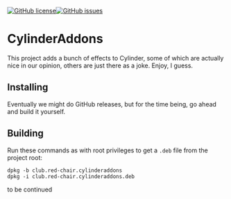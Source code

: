 [![GitHub license](https://img.shields.io/github/license/aren-cllc/CylinderAddons)](https://github.com/aren-cllc/CylinderAddons/blob/master/LICENSE)[![GitHub issues](https://img.shields.io/github/issues/aren-cllc/CylinderAddons)](https://github.com/aren-cllc/CylinderAddons/issues)
# CylinderAddons
This project adds a bunch of effects to Cylinder, some of which
are actually nice in our opinion, others are just there as a
joke. Enjoy, I guess.

## Installing
Eventually we might do GitHub releases, but for the time being, go ahead and build it yourself.

## Building
Run these commands as with root privileges to get a `.deb` file from the project root:
```
dpkg -b club.red-chair.cylinderaddons
dpkg -i club.red-chair.cylinderaddons.deb
```

to be continued

